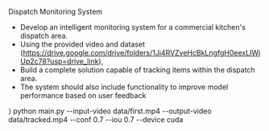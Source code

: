 Dispatch Monitoring System
- Develop an intelligent monitoring system for a commercial kitchen's dispatch area. 
- Using the provided video and dataset (https://drive.google.com/drive/folders/1Ji4RVZveHcBkLngfgH0eexLIWiUp2c78?usp=drive_link), 
- Build a complete solution capable of tracking items within the dispatch area. 
- The system should also include functionality to improve model performance based on user feedback

⟩ python main.py --input-video data/first.mp4 --output-video data/tracked.mp4 --conf 0.7 --iou 0.7 --device cuda